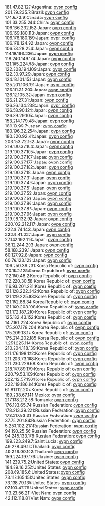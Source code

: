 181.47.82.127:Argentina: [ovpn config](vpn/181_47_82_127.ovpn)  
201.79.235.7:Brazil: [ovpn config](vpn/201_79_235_7.ovpn)  
174.6.72.9:Canada: [ovpn config](vpn/174_6_72_9.ovpn)  
101.33.255.244:China: [ovpn config](vpn/101_33_255_244.ovpn)  
106.136.232.152:Japan: [ovpn config](vpn/106_136_232_152.ovpn)  
106.159.180.113:Japan: [ovpn config](vpn/106_159_180_113.ovpn)  
106.176.180.159:Japan: [ovpn config](vpn/106_176_180_159.ovpn)  
106.178.124.92:Japan: [ovpn config](vpn/106_178_124_92.ovpn)  
106.73.28.224:Japan: [ovpn config](vpn/106_73_28_224.ovpn)  
114.19.166.236:Japan: [ovpn config](vpn/114_19_166_236.ovpn)  
118.240.149.174:Japan: [ovpn config](vpn/118_240_149_174.ovpn)  
121.105.224.98:Japan: [ovpn config](vpn/121_105_224_98.ovpn)  
122.208.194.109:Japan: [ovpn config](vpn/122_208_194_109.ovpn)  
122.30.97.29:Japan: [ovpn config](vpn/122_30_97_29.ovpn)  
124.18.101.153:Japan: [ovpn config](vpn/124_18_101_153.ovpn)  
125.201.106.191:Japan: [ovpn config](vpn/125_201_106_191.ovpn)  
126.111.31.200:Japan: [ovpn config](vpn/126_111_31_200.ovpn)  
126.12.105.32:Japan: [ovpn config](vpn/126_12_105_32.ovpn)  
126.21.27.31:Japan: [ovpn config](vpn/126_21_27_31.ovpn)  
126.36.134.238:Japan: [ovpn config](vpn/126_36_134_238.ovpn)  
126.58.90.124:Japan: [ovpn config](vpn/126_58_90_124.ovpn)  
126.89.29.105:Japan: [ovpn config](vpn/126_89_29_105.ovpn)  
153.214.179.48:Japan: [ovpn config](vpn/153_214_179_48.ovpn)  
160.13.99.7:Japan: [ovpn config](vpn/160_13_99_7.ovpn)  
180.196.32.254:Japan: [ovpn config](vpn/180_196_32_254.ovpn)  
180.220.92.41:Japan: [ovpn config](vpn/180_220_92_41.ovpn)  
203.153.72.162:Japan: [ovpn config](vpn/203_153_72_162.ovpn)  
219.100.37.104:Japan: [ovpn config](vpn/219_100_37_104.ovpn)  
219.100.37.105:Japan: [ovpn config](vpn/219_100_37_105.ovpn)  
219.100.37.107:Japan: [ovpn config](vpn/219_100_37_107.ovpn)  
219.100.37.177:Japan: [ovpn config](vpn/219_100_37_177.ovpn)  
219.100.37.182:Japan: [ovpn config](vpn/219_100_37_182.ovpn)  
219.100.37.19:Japan: [ovpn config](vpn/219_100_37_19.ovpn)  
219.100.37.31:Japan: [ovpn config](vpn/219_100_37_31.ovpn)  
219.100.37.49:Japan: [ovpn config](vpn/219_100_37_49.ovpn)  
219.100.37.51:Japan: [ovpn config](vpn/219_100_37_51.ovpn)  
219.100.37.55:Japan: [ovpn config](vpn/219_100_37_55.ovpn)  
219.100.37.58:Japan: [ovpn config](vpn/219_100_37_58.ovpn)  
219.100.37.86:Japan: [ovpn config](vpn/219_100_37_86.ovpn)  
219.100.37.87:Japan: [ovpn config](vpn/219_100_37_87.ovpn)  
219.100.37.96:Japan: [ovpn config](vpn/219_100_37_96.ovpn)  
219.98.132.92:Japan: [ovpn config](vpn/219_98_132_92.ovpn)  
220.102.212.117:Japan: [ovpn config](vpn/220_102_212_117.ovpn)  
222.8.74.143:Japan: [ovpn config](vpn/222_8_74_143.ovpn)  
222.9.41.227:Japan: [ovpn config](vpn/222_9_41_227.ovpn)  
27.142.192.116:Japan: [ovpn config](vpn/27_142_192_116.ovpn)  
36.12.244.203:Japan: [ovpn config](vpn/36_12_244_203.ovpn)  
58.188.239.1:Japan: [ovpn config](vpn/58_188_239_1.ovpn)  
60.127.92.8:Japan: [ovpn config](vpn/60_127_92_8.ovpn)  
60.76.123.129:Japan: [ovpn config](vpn/60_76_123_129.ovpn)  
106.250.39.231:Korea Republic of: [ovpn config](vpn/106_250_39_231.ovpn)  
110.15.2.128:Korea Republic of: [ovpn config](vpn/110_15_2_128.ovpn)  
112.150.48.2:Korea Republic of: [ovpn config](vpn/112_150_48_2.ovpn)  
112.220.30.58:Korea Republic of: [ovpn config](vpn/112_220_30_58.ovpn)  
116.93.201.231:Korea Republic of: [ovpn config](vpn/116_93_201_231.ovpn)  
121.128.222.242:Korea Republic of: [ovpn config](vpn/121_128_222_242.ovpn)  
121.129.225.93:Korea Republic of: [ovpn config](vpn/121_129_225_93.ovpn)  
121.152.88.34:Korea Republic of: [ovpn config](vpn/121_152_88_34.ovpn)  
121.169.208.108:Korea Republic of: [ovpn config](vpn/121_169_208_108.ovpn)  
121.172.187.210:Korea Republic of: [ovpn config](vpn/121_172_187_210.ovpn)  
125.132.43.152:Korea Republic of: [ovpn config](vpn/125_132_43_152.ovpn)  
14.7.161.224:Korea Republic of: [ovpn config](vpn/14_7_161_224.ovpn)  
175.207.178.204:Korea Republic of: [ovpn config](vpn/175_207_178_204.ovpn)  
175.209.13.17:Korea Republic of: [ovpn config](vpn/175_209_13_17.ovpn)  
175.214.202.185:Korea Republic of: [ovpn config](vpn/175_214_202_185.ovpn)  
1.251.225.114:Korea Republic of: [ovpn config](vpn/1_251_225_114.ovpn)  
210.204.118.139:Korea Republic of: [ovpn config](vpn/210_204_118_139.ovpn)  
211.176.198.122:Korea Republic of: [ovpn config](vpn/211_176_198_122.ovpn)  
211.203.73.108:Korea Republic of: [ovpn config](vpn/211_203_73_108.ovpn)  
211.230.229.68:Korea Republic of: [ovpn config](vpn/211_230_229_68.ovpn)  
218.147.89.179:Korea Republic of: [ovpn config](vpn/218_147_89_179.ovpn)  
220.79.53.109:Korea Republic of: [ovpn config](vpn/220_79_53_109.ovpn)  
222.112.57.196:Korea Republic of: [ovpn config](vpn/222_112_57_196.ovpn)  
222.119.186.84:Korea Republic of: [ovpn config](vpn/222_119_186_84.ovpn)  
61.81.112.207:Korea Republic of: [ovpn config](vpn/61_81_112_207.ovpn)  
189.238.67.141:Mexico: [ovpn config](vpn/189_238_67_141.ovpn)  
217.138.212.58:Romania: [ovpn config](vpn/217_138_212_58.ovpn)  
176.193.65.74:Russian Federation: [ovpn config](vpn/176_193_65_74.ovpn)  
178.213.39.221:Russian Federation: [ovpn config](vpn/178_213_39_221.ovpn)  
178.217.53.33:Russian Federation: [ovpn config](vpn/178_217_53_33.ovpn)  
37.75.201.84:Russian Federation: [ovpn config](vpn/37_75_201_84.ovpn)  
5.253.102.217:Russian Federation: [ovpn config](vpn/5_253_102_217.ovpn)  
94.190.25.56:Russian Federation: [ovpn config](vpn/94_190_25_56.ovpn)  
94.245.133.178:Russian Federation: [ovpn config](vpn/94_245_133_178.ovpn)  
199.223.249.7:Saint Lucia: [ovpn config](vpn/199_223_249_7.ovpn)  
49.228.49.13:Thailand: [ovpn config](vpn/49_228_49_13.ovpn)  
49.228.99.192:Thailand: [ovpn config](vpn/49_228_99_192.ovpn)  
159.224.197.176:Ukraine: [ovpn config](vpn/159_224_197_176.ovpn)  
141.239.75.2:United States: [ovpn config](vpn/141_239_75_2.ovpn)  
184.89.16.252:United States: [ovpn config](vpn/184_89_16_252.ovpn)  
208.69.185.6:United States: [ovpn config](vpn/208_69_185_6.ovpn)  
73.118.165.151:United States: [ovpn config](vpn/73_118_165_151.ovpn)  
73.138.79.135:United States: [ovpn config](vpn/73_138_79_135.ovpn)  
97.103.47.78:United States: [ovpn config](vpn/97_103_47_78.ovpn)  
113.23.56.211:Viet Nam: [ovpn config](vpn/113_23_56_211.ovpn)  
42.112.118.81:Viet Nam: [ovpn config](vpn/42_112_118_81.ovpn)  
